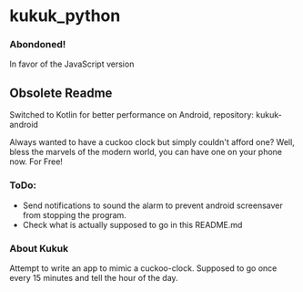 # kukuk_python

### Abondoned!
In favor of the JavaScript version

## Obsolete Readme
Switched to Kotlin for better performance on Android, repository: kukuk-android

Always wanted to have a cuckoo clock but simply couldn't afford one?
Well, bless the marvels of the modern world, you can have one on your phone now. For Free!

### ToDo:
- Send notifications to sound the alarm to prevent android screensaver from stopping the program.
- Check what is actually supposed to go in this README.md

### About Kukuk
Attempt to write an app to mimic a cuckoo-clock.
Supposed to go once every 15 minutes and tell the hour of the day.
